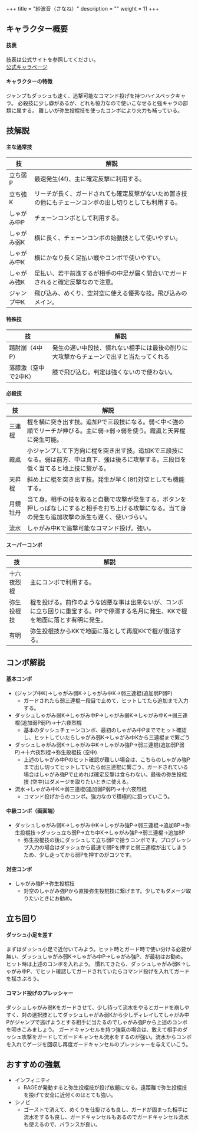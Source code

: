 +++
title = "紗波音（さなね）"
description = ""
weight = 11
+++

## キャラクター概要

#### 技表

技表は公式サイトを参照してください。  
[公式キャラページ](http://www.arika.co.jp/product/fexl_hp/jp/chara_jp/fexl_jp_chara11.html)

#### キャラクターの特徴

ジャンプもダッシュも速く、追撃可能なコマンド投げを持つハイスペックキャラ。
必殺技に少し癖があるが、どれも協力なので使いこなせると強キャラの部類に属する。
難しいが弥生投棍技を使ったコンボにより火力も補っている。

## 技解説

#### 主な通常技

|技 |解説|
|---|----|
|立ち弱P|最速発生(4f)、主に確定反撃に利用する。|
|立ち強K|リーチが長く、ガードされても確定反撃がないため置き技の他にもチェーンコンボの出し切りとしても利用する。|
|しゃがみ中P|チェーンコンボとして利用する。|
|しゃがみ弱K|横に長く、チェーンコンボの始動技として使いやすい。|
|しゃがみ中K|横にかなり長く足払い戦やコンボで使いやすい。|
|しゃがみ強K|足払い、若干前進するが相手の中足が届く間合いでガードされると確定反撃なので注意。|
|ジャンプ中K|飛び込み、めくり、空対空に使える優秀な技。飛び込みのメイン。|

#### 特殊技

|技 |解説|
|---|----|
|踏肘崩（4中P）|発生の遅い中段技、慣れない相手には最後の削りに大攻撃からチェーンで出すと当たってくれる|
|落膝激（空中で2中K）|膝で飛び込む。判定は強くないので使わない。|

#### 必殺技

|技 |解説|
|---|----|
|三連棍|棍を横に突き出す技。追加Pで三段技になる。弱＜中＜強の順でリーチが伸びる。主に弱→弱→弱を使う。霞颪と天昇棍に発生可能。|
|霞颪|小ジャンプして下方向に棍を突き出す技。追加Kで三段技になる。弱は前方、中は真下、強は後ろに攻撃する。三段目を低く当てると地上技に繋がる。|
|天昇棍|斜め上に棍を突き出す技。発生が早く(8f)対空としても機能する。|
|月鏡牡丹|当て身。相手の技を取ると自動で攻撃が発生する。ボタンを押しっぱなしにすると相手を打ち上げる攻撃になる。当て身の発生も追加攻撃の派生も遅く、使いづらい。|
|流水|しゃがみ中Kで追撃可能なコマンド投げ。強い。|

#### スーパーコンボ

|技 |解説|
|---|----|
|十六夜烈棍|主にコンボで利用する。|
|弥生投棍技|棍を投げる。前作のような凶悪な事は出来ないが、コンボに立ち回りに重宝する。PPで停滞する名月に発生、KKで棍を地面に落とす有明に発生。|
|有明|弥生投棍技からKKで地面に落として再度KKで棍が復活する。|

## コンボ解説

#### 基本コンボ

- (ジャンプ中K)→しゃがみ弱K→しゃがみ中K→弱三連棍(追加弱P弱P)
    - ガードされたら弱三連棍一段目で止めて、ヒットしてたら追加まで入力する。
- ダッシュしゃがみ弱K→しゃがみ中P→しゃがみ弱K→しゃがみ中K→弱三連棍(追加弱P弱P)→十六夜烈棍
    - 基本のダッシュチェーンコンボ、最初のしゃがみ中Pまででヒット確認し、ヒットしていたらしゃがみ弱K→しゃがみ中Kから三連棍まで繋ごう
- ダッシュしゃがみ弱K→しゃがみ中K→しゃがみ強P→弱三連棍(追加弱P弱P)→十六夜烈棍→弥生投棍技 (空中)
    - 上述のしゃがみ中Pのヒット確認が難しい場合は、こちらのしゃがみ強Pまで出し切ってヒットしていたら弱三連棍に繋ごう、ガードされている場合はしゃがみ強Pで止めれば確定反撃は食らわない。最後の弥生投棍技 (空中)はダメージを取りたいときに使える。
- 流水→しゃがみ中K→弱三連棍(追加弱P弱P)→十六夜烈棍
    - コマンド投げからのコンボ。強力なので積極的に狙っていこう。

#### 中級コンボ（画面端）
- ダッシュしゃがみ弱K→しゃがみ中K→しゃがみ強P→弱三連棍→追加8P→弥生投棍技→ダッシュ立ち弱P→立ち中K→しゃがみ強P→弱三連棍→追加8P
    - 弥生投棍技の後にダッシュして立ち弱Pで拾うコンボです。プログレッシブ入力の場合はダッシュから最速で弱Pを押すと弱三連棍が出てしまうため、少し走ってから弱Pを押すのがコツです。

#### 対空コンボ

- しゃがみ強P→弥生投棍技
    - 対空のしゃがみ強Pから直接弥生投棍技に繋げます。少しでもダメージ取りたいときにお勧め。

## 立ち回り

#### ダッシュ小足を差す

まずはダッシュ小足で近付いてみよう。ヒット時とガード時で使い分ける必要が無い、ダッシュしゃがみ弱K→しゃがみ中P→しゃがみ強P、が最初はお勧め。
ヒット時は上述のコンボを入れよう。
慣れてきたら、ダッシュしゃがみ弱K→しゃがみ中P、でヒット確認してガードされていたらコマンド投げを入れてガードを揺さぶろう。

#### コマンド投げのプレッシャー

ダッシュしゃがみ弱Kをガードさせて、少し待って流水をやるとガードを崩しやすく、対の選択肢としてダッシュしゃがみ弱Kから少しディレイしてしゃがみ中Pがジャンプで逃げようとする相手に当たるのでしゃがみ強Pから上述のコンボを叩きこみましょう。
ガードキャンセルを持つ強氣の場合は、敢えて相手のダッシュ攻撃をガードしてガードキャンセル流水をするのが強い。流水からコンボを入れてゲージを回収し再度ガードキャンセルのプレッシャーを与えていこう。

## おすすめの強氣

- インフィニティ
    - RAGEが発動すると弥生投棍技が投げ放題になる。遠距離で弥生投棍技を投げて安全に近付くのはとても強い。
- シノビ
    - ゴーストで消えて、めくりを仕掛けるも良し、ガードが固まった相手に流水をするも良し、ガードキャンセルもあるのでガードキャンセル流水も使えるので、バランスが良い。
